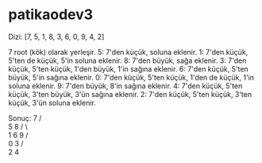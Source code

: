 # patikaodev3

Dizi: [7, 5, 1, 8, 3, 6, 0, 9, 4, 2]

7 root (kök) olarak yerleşir.
5: 7'den küçük, soluna eklenir.
1: 7'den küçük, 5'ten de küçük, 5'in soluna eklenir.
8: 7'den büyük, sağa eklenir.
3: 7'den küçük, 5'ten küçük, 1'den büyük, 1'in sağına eklenir.
6: 7'den küçük, 5'ten büyük, 5'in sağına eklenir.
0: 7'den küçük, 5'ten küçük, 1'den de küçük, 1'in soluna eklenir.
9: 7'den büyük, 8'in sağına eklenir.
4: 7'den küçük, 5'ten küçük, 3'ten büyük, 3'ün sağına eklenir.
2: 7'den küçük, 5'ten küçük, 3'ten küçük, 3'ün soluna eklenir.

Sonuç:
    7
   / \
  5   8
 / \    \
1   6    9
/ \
0  3
   / \
  2   4
